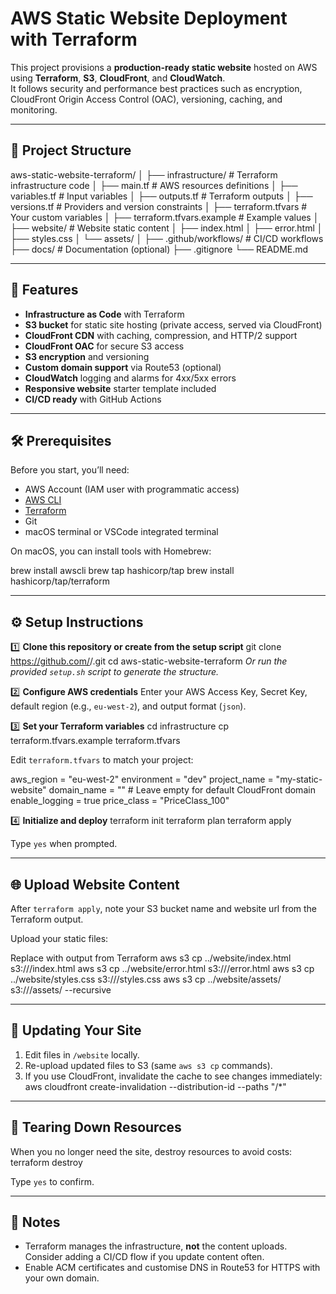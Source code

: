 # AWS Static Website Deployment with Terraform

This project provisions a **production-ready static website** hosted on AWS using **Terraform**, **S3**, **CloudFront**, and **CloudWatch**.  
It follows security and performance best practices such as encryption, CloudFront Origin Access Control (OAC), versioning, caching, and monitoring.

---

## 📂 Project Structure

aws-static-website-terraform/
│
├── infrastructure/ # Terraform infrastructure code
│ ├── main.tf # AWS resources definitions
│ ├── variables.tf # Input variables
│ ├── outputs.tf # Terraform outputs
│ ├── versions.tf # Providers and version constraints
│ ├── terraform.tfvars # Your custom variables
│ ├── terraform.tfvars.example # Example values
│
├── website/ # Website static content
│ ├── index.html
│ ├── error.html
│ ├── styles.css
│ └── assets/
│
├── .github/workflows/ # CI/CD workflows
├── docs/ # Documentation (optional)
├── .gitignore
└── README.md


---

## 🚀 Features

- **Infrastructure as Code** with Terraform
- **S3 bucket** for static site hosting (private access, served via CloudFront)
- **CloudFront CDN** with caching, compression, and HTTP/2 support
- **CloudFront OAC** for secure S3 access
- **S3 encryption** and versioning
- **Custom domain support** via Route53 (optional)
- **CloudWatch** logging and alarms for 4xx/5xx errors
- **Responsive website** starter template included
- **CI/CD ready** with GitHub Actions

---

## 🛠 Prerequisites

Before you start, you’ll need:

- AWS Account (IAM user with programmatic access)
- [AWS CLI](https://docs.aws.amazon.com/cli/latest/userguide/getting-started-install.html)
- [Terraform](https://developer.hashicorp.com/terraform/downloads)
- Git
- macOS terminal or VSCode integrated terminal

On macOS, you can install tools with Homebrew:

brew install awscli
brew tap hashicorp/tap
brew install hashicorp/tap/terraform


---

## ⚙️ Setup Instructions

1️⃣ **Clone this repository or create from the setup script**
git clone https://github.com/<your-username>/<repo-name>.git
cd aws-static-website-terraform
_Or run the provided `setup.sh` script to generate the structure._

2️⃣ **Configure AWS credentials**
Enter your AWS Access Key, Secret Key, default region (e.g., `eu-west-2`), and output format (`json`).

3️⃣ **Set your Terraform variables**
cd infrastructure
cp terraform.tfvars.example terraform.tfvars

Edit `terraform.tfvars` to match your project:

aws_region = "eu-west-2"
environment = "dev"
project_name = "my-static-website"
domain_name = "" # Leave empty for default CloudFront domain
enable_logging = true
price_class = "PriceClass_100"


4️⃣ **Initialize and deploy**
terraform init
terraform plan
terraform apply

Type `yes` when prompted.

---

## 🌐 Upload Website Content

After `terraform apply`, note your S3 bucket name and website url from the Terraform output.

Upload your static files:

Replace <bucket-name> with output from Terraform
aws s3 cp ../website/index.html s3://<bucket-name>/index.html
aws s3 cp ../website/error.html s3://<bucket-name>/error.html
aws s3 cp ../website/styles.css s3://<bucket-name>/styles.css
aws s3 cp ../website/assets/ s3://<bucket-name>/assets/ --recursive


---

## 🔄 Updating Your Site

1. Edit files in `/website` locally.
2. Re-upload updated files to S3 (same `aws s3 cp` commands).
3. If you use CloudFront, invalidate the cache to see changes immediately:
aws cloudfront create-invalidation
--distribution-id <your-distribution-id>
--paths "/*"



---

## 🧹 Tearing Down Resources

When you no longer need the site, destroy resources to avoid costs:
terraform destroy

Type `yes` to confirm.

---

## 📌 Notes

- Terraform manages the infrastructure, **not** the content uploads. Consider adding a CI/CD flow if you update content often.
- Enable ACM certificates and customise DNS in Route53 for HTTPS with your own domain.
